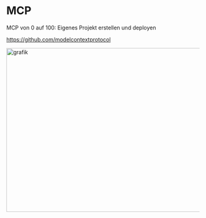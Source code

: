 # MCP
MCP von 0 auf 100: Eigenes Projekt erstellen und deployen

https://github.com/modelcontextprotocol


<img width="990" height="428" alt="grafik" src="https://github.com/user-attachments/assets/d63d956a-f88b-4c78-a0d4-f925e92bc67a" />
